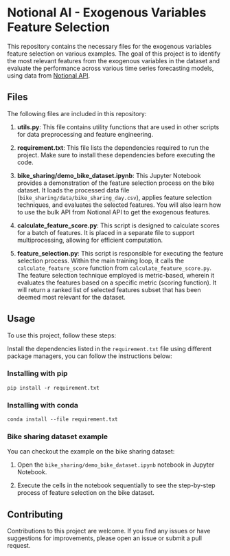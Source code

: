 # Notional AI - Exogenous Variables Feature Selection

This repository contains the necessary files for the exogenous variables feature selection on various examples. The goal of this project is to identify the most relevant features from the exogenous variables in the dataset and evaluate the performance across various time series forecasting models, using data from [Notional API](https://notional.ai/).

## Files

The following files are included in this repository:

1. **utils.py**: This file contains utility functions that are used in other scripts for data preprocessing and feature engineering.

2. **requirement.txt**: This file lists the dependencies required to run the project. Make sure to install these dependencies before executing the code.

3. **bike_sharing/demo_bike_dataset.ipynb**: This Jupyter Notebook provides a demonstration of the feature selection process on the bike dataset. It loads the processed data file (`bike_sharing/data/bike_sharing_day.csv`), applies feature selection techniques, and evaluates the selected features. You will also learn how to use the bulk API from Notional API to get the exogenous features.

4. **calculate_feature_score.py**: This script is designed to calculate scores for a batch of features. It is placed in a separate file to support multiprocessing, allowing for efficient computation.

5. **feature_selection.py**: This script is responsible for executing the feature selection process. Within the main training loop, it calls the `calculate_feature_score` function from `calculate_feature_score.py`. The feature selection technique employed is metric-based, wherein it evaluates the features based on a specific metric (scoring function). It will return a ranked list of selected features subset that has been deemed most relevant for the dataset.

## Usage

To use this project, follow these steps:

Install the dependencies listed in the `requirement.txt` file using different package managers, you can follow the instructions below:

### Installing with pip

```shell
pip install -r requirement.txt
```

### Installing with conda

```shell
conda install --file requirement.txt
```

### Bike sharing dataset example
You can checkout the example on the bike sharing dataset:

1. Open the `bike_sharing/demo_bike_dataset.ipynb` notebook in Jupyter Notebook.

2. Execute the cells in the notebook sequentially to see the step-by-step process of feature selection on the bike dataset.

## Contributing

Contributions to this project are welcome. If you find any issues or have suggestions for improvements, please open an issue or submit a pull request.


<!-- ## License

This project is licensed under the [LICENSE](LICENSE). You are free to use, modify, and distribute the code in this repository for personal or commercial purposes. -->
